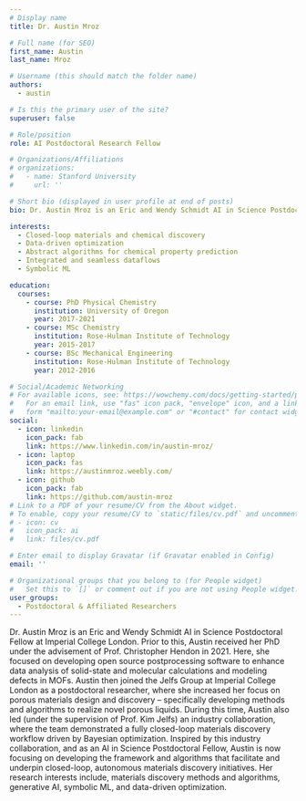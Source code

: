 ```yaml
---
# Display name
title: Dr. Austin Mroz

# Full name (for SEO)
first_name: Austin
last_name: Mroz

# Username (this should match the folder name)
authors:
  - austin

# Is this the primary user of the site?
superuser: false

# Role/position
role: AI Postdoctoral Research Fellow

# Organizations/Affiliations
# organizations:
#   - name: Stanford University
#     url: ''

# Short bio (displayed in user profile at end of posts)
bio: Dr. Austin Mroz is an Eric and Wendy Schmidt AI in Science Postdoctoral Fellow at Imperial College London. Prior to this, Austin received her PhD under the advisement of Prof. Christopher Hendon in 2021. Here, she focused on developing open source postprocessing software to enhance data analysis of solid-state and molecular calculations and modeling defects in MOFs. Austin then joined the Jelfs Group at Imperial College London as a postdoctoral researcher, where she increased her focus on porous materials design and discovery – specifically developing methods and algorithms to realize novel porous liquids. During this time, Austin also led (under the supervision of Prof. Kim Jelfs) an industry collaboration, where the team demonstrated a fully closed-loop materials discovery workflow driven by Bayesian optimization. Inspired by this industry collaboration, and as an AI in Science Postdoctoral Fellow, Austin is now focusing on developing the framework and algorithms that facilitate and underpin closed-loop, autonomous materials discovery initiatives. Her research interests include, materials discovery methods and algorithms, generative AI, symbolic ML, and data-driven optimization.

interests:
  - Closed-loop materials and chemical discovery 
  - Data-driven optimization
  - Abstract algorithms for chemical property prediction 
  - Integrated and seamless dataflows
  - Symbolic ML

education:
  courses:
    - course: PhD Physical Chemistry
      institution: University of Oregon
      year: 2017-2021
    - course: MSc Chemistry
      institution: Rose-Hulman Institute of Technology
      year: 2015-2017 
    - course: BSc Mechanical Engineering
      institution: Rose-Hulman Institute of Technology
      year: 2012-2016

# Social/Academic Networking
# For available icons, see: https://wowchemy.com/docs/getting-started/page-builder/#icons
#   For an email link, use "fas" icon pack, "envelope" icon, and a link in the
#   form "mailto:your-email@example.com" or "#contact" for contact widget.
social:
  - icon: linkedin
    icon_pack: fab
    link: https://www.linkedin.com/in/austin-mroz/
  - icon: laptop
    icon_pack: fas
    link: https://austinmroz.weebly.com/
  - icon: github
    icon_pack: fab
    link: https://github.com/austin-mroz
# Link to a PDF of your resume/CV from the About widget.
# To enable, copy your resume/CV to `static/files/cv.pdf` and uncomment the lines below.
# - icon: cv
#   icon_pack: ai
#   link: files/cv.pdf

# Enter email to display Gravatar (if Gravatar enabled in Config)
email: ''

# Organizational groups that you belong to (for People widget)
#   Set this to `[]` or comment out if you are not using People widget.
user_groups:
  - Postdoctoral & Affiliated Researchers
---
```


Dr. Austin Mroz is an Eric and Wendy Schmidt AI in Science Postdoctoral Fellow at Imperial College London. Prior to this, Austin received her PhD under the advisement of Prof. Christopher Hendon in 2021. Here, she focused on developing open source postprocessing software to enhance data
analysis of solid-state and molecular calculations and modeling defects in MOFs. Austin then joined the Jelfs Group at Imperial College London as a postdoctoral researcher, where she increased her focus on porous materials design and discovery – specifically developing methods and algorithms
to realize novel porous liquids. During this time, Austin also led (under the supervision of Prof. Kim Jelfs) an industry collaboration, where the team demonstrated a fully closed-loop materials discovery workflow driven by Bayesian optimization. Inspired by this industry collaboration, and as an AI in Science Postdoctoral Fellow, Austin is now focusing on developing the framework and algorithms that facilitate and underpin closed-loop, autonomous materials discovery initiatives. Her research interests include, materials discovery methods and algorithms, generative AI, symbolic ML,
and data-driven optimization.
